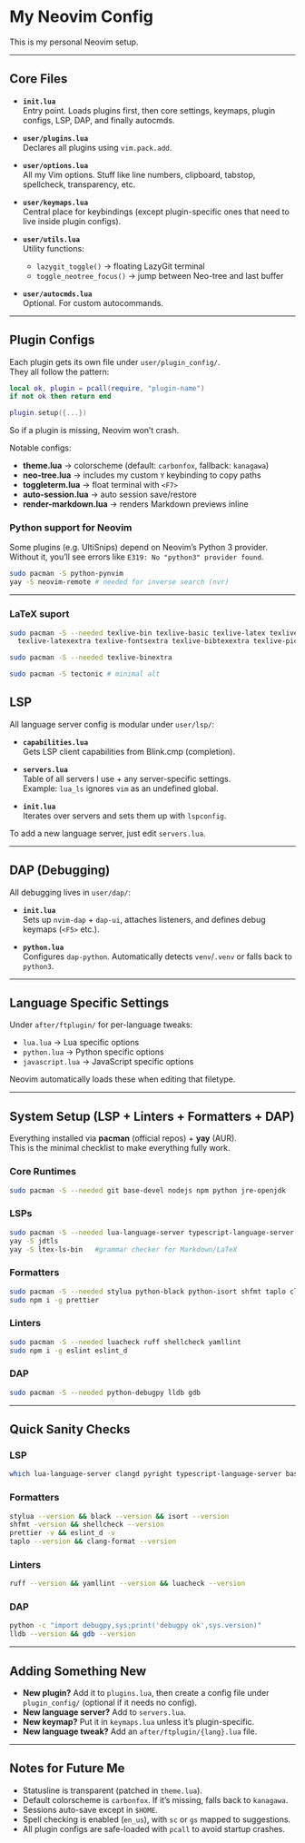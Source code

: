 # My Neovim Config

This is my personal Neovim setup.

---

## Core Files

- **`init.lua`**  
  Entry point. Loads plugins first, then core settings, keymaps, plugin configs, LSP, DAP, and finally autocmds.

- **`user/plugins.lua`**  
  Declares all plugins using `vim.pack.add`.

- **`user/options.lua`**  
  All my Vim options. Stuff like line numbers, clipboard, tabstop, spellcheck, transparency, etc.

- **`user/keymaps.lua`**  
  Central place for keybindings (except plugin-specific ones that need to live inside plugin configs).

- **`user/utils.lua`**  
  Utility functions:
  - `lazygit_toggle()` → floating LazyGit terminal
  - `toggle_neotree_focus()` → jump between Neo-tree and last buffer

- **`user/autocmds.lua`**  
  Optional. For custom autocommands.

---

## Plugin Configs

Each plugin gets its own file under `user/plugin_config/`.  
They all follow the pattern:

```lua
local ok, plugin = pcall(require, "plugin-name")
if not ok then return end

plugin.setup({...})
```

So if a plugin is missing, Neovim won’t crash.

Notable configs:

- **theme.lua** → colorscheme (default: `carbonfox`, fallback: `kanagawa`)
- **neo-tree.lua** → includes my custom `Y` keybinding to copy paths
- **toggleterm.lua** → float terminal with `<F7>`
- **auto-session.lua** → auto session save/restore
- **render-markdown.lua** → renders Markdown previews inline

### Python support for Neovim

Some plugins (e.g. UltiSnips) depend on Neovim’s Python 3 provider. Without it, you’ll see errors like `E319: No "python3" provider found`.

```sh
sudo pacman -S python-pynvim
yay -S neovim-remote # needed for inverse search (nvr)

```

---

### LaTeX suport

```sh
sudo pacman -S --needed texlive-bin texlive-basic texlive-latex texlive-latexrecommended \
  texlive-latexextra texlive-fontsextra texlive-bibtexextra texlive-pictures biber

sudo pacman -S --needed texlive-binextra

sudo pacman -S tectonic # minimal alt
```

## LSP

All language server config is modular under `user/lsp/`:

- **`capabilities.lua`**  
  Gets LSP client capabilities from Blink.cmp (completion).

- **`servers.lua`**  
  Table of all servers I use + any server-specific settings.  
  Example: `lua_ls` ignores `vim` as an undefined global.

- **`init.lua`**  
  Iterates over servers and sets them up with `lspconfig`.

To add a new language server, just edit `servers.lua`.

---

## DAP (Debugging)

All debugging lives in `user/dap/`:

- **`init.lua`**  
  Sets up `nvim-dap` + `dap-ui`, attaches listeners, and defines debug keymaps (`<F5>` etc.).

- **`python.lua`**  
  Configures `dap-python`. Automatically detects `venv`/`.venv` or falls back to `python3`.

---

## Language Specific Settings

Under `after/ftplugin/` for per-language tweaks:

- `lua.lua` → Lua specific options
- `python.lua` → Python specific options
- `javascript.lua` → JavaScript specific options

Neovim automatically loads these when editing that filetype.

---

## System Setup (LSP + Linters + Formatters + DAP)

Everything installed via **pacman** (official repos) + **yay** (AUR).  
This is the minimal checklist to make everything fully work.

### Core Runtimes

```bash
sudo pacman -S --needed git base-devel nodejs npm python jre-openjdk
```

### LSPs

```bash
sudo pacman -S --needed lua-language-server typescript-language-server pyright clang bash-language-server marksman
yay -S jdtls
yay -S ltex-ls-bin   #grammar checker for Markdown/LaTeX
```

### Formatters

```bash
sudo pacman -S --needed stylua python-black python-isort shfmt taplo clang
sudo npm i -g prettier
```

### Linters

```bash
sudo pacman -S --needed luacheck ruff shellcheck yamllint
sudo npm i -g eslint eslint_d
```

### DAP

```bash
sudo pacman -S --needed python-debugpy lldb gdb
```

---

## Quick Sanity Checks

### LSP

```bash
which lua-language-server clangd pyright typescript-language-server bash-language-server jdtls marksman ltex-ls
```

### Formatters

```bash
stylua --version && black --version && isort --version
shfmt -version && shellcheck --version
prettier -v && eslint_d -v
taplo --version && clang-format --version
```

### Linters

```bash
ruff --version && yamllint --version && luacheck --version
```

### DAP

```bash
python -c "import debugpy,sys;print('debugpy ok',sys.version)"
lldb --version && gdb --version
```

---

## Adding Something New

- **New plugin?** Add it to `plugins.lua`, then create a config file under `plugin_config/` (optional if it needs no config).
- **New language server?** Add to `servers.lua`.
- **New keymap?** Put it in `keymaps.lua` unless it’s plugin-specific.
- **New language tweak?** Add an `after/ftplugin/{lang}.lua` file.

---

## Notes for Future Me

- Statusline is transparent (patched in `theme.lua`).
- Default colorscheme is `carbonfox`. If it’s missing, falls back to `kanagawa`.
- Sessions auto-save except in `$HOME`.
- Spell checking is enabled (`en_us`), with `sc` or `gs` mapped to suggestions.
- All plugin configs are safe-loaded with `pcall` to avoid startup crashes.
